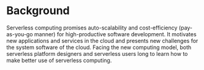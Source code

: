 # Background

Serverless computing promises auto-scalability and cost-efficiency (pay-as-you-go manner) for high-productive software development.
It motivates new applications and services in the cloud and presents new challenges for the system software of the cloud. 
Facing the new computing model, both serverless platform designers and serverless users long to learn how to make better use of serverless computing.
